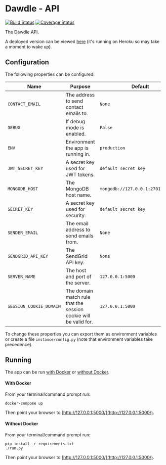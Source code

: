 # Dawdle - API

[![Build Status](https://img.shields.io/github/workflow/status/vanillaSlice/dawdle/Deploy%20API/master)](https://github.com/vanillaSlice/dawdle/actions?query=workflow%3A%22Deploy+API%22+branch%3Amaster)
[![Coverage Status](https://img.shields.io/codecov/c/gh/vanillaSlice/dawdle/master?flag=api)](https://codecov.io/gh/vanillaSlice/dawdle/branch/master)

The Dawdle API.

A deployed version can be viewed [here](https://dawdle-api.mikelowe.xyz/) (it's running on Heroku so may take a moment
to wake up).

## Configuration

The following properties can be configured:

| Name                    | Purpose                                                          | Default                            |
| ----------------------- | ---------------------------------------------------------------- | ---------------------------------- |
| `CONTACT_EMAIL`         | The address to send contact emails to.                           | `None`                             |
| `DEBUG`                 | If debug mode is enabled.                                        | `False`                            |
| `ENV`                   | Environment the app is running in.                               | `production`                       |
| `JWT_SECRET_KEY`        | A secret key used for JWT tokens.                                | `default secret key`               |
| `MONGODB_HOST`          | The MongoDB host name.                                           | `mongodb://127.0.0.1:27017/dawdle` |
| `SECRET_KEY`            | A secret key used for security.                                  | `default secret key`               |
| `SENDER_EMAIL`          | The email address to send emails from.                           | `None`                             |
| `SENDGRID_API_KEY`      | The SendGrid API key.                                            | `None`                             |
| `SERVER_NAME`           | The host and port of the server.                                 | `127.0.0.1:5000`                   |
| `SESSION_COOKIE_DOMAIN` | The domain match rule that the session cookie will be valid for. | `127.0.0.1:5000`                   |

To change these properties you can export them as environment variables or create a file `instance/config.py` (note
that environment variables take precedence).

## Running

The app can be run [with Docker](#with-docker) or [without Docker](#without-docker).

#### With Docker

From your terminal/command prompt run:

```
docker-compose up
```

Then point your browser to [http://127.0.0.1:5000/](http://127.0.0.1:5000/).

#### Without Docker

From your terminal/command prompt run:

```
pip install -r requirements.txt
./run.py
```

Then point your browser to [http://127.0.0.1:5000/](http://127.0.0.1:5000/).
